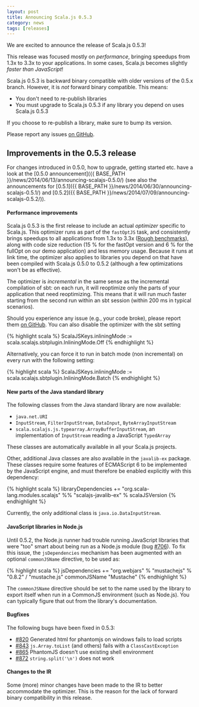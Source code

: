 ```yaml
---
layout: post
title: Announcing Scala.js 0.5.3
category: news
tags: [releases]
---
```



We are excited to announce the release of Scala.js 0.5.3!

This release was focused mostly on *performance*, bringing speedups from 1.3x to 3.3x to your applications.
In some cases, Scala.js becomes slightly *faster than JavaScript*!
<!--more-->

Scala.js 0.5.3 is backward binary compatible with older versions of the 0.5.x branch. However, it is *not* forward binary compatible. This means:

- You don't need to re-publish libraries
- You must upgrade to Scala.js 0.5.3 if any library you depend on uses Scala.js 0.5.3

If you choose to re-publish a library, make sure to bump its version.

Please report any issues [on GitHub](https://github.com/scala-js/scala-js/issues).

## Improvements in the 0.5.3 release

For changes introduced in 0.5.0, how to upgrade, getting started etc. have a look at the [0.5.0 announcement]({{ BASE_PATH }}/news/2014/06/13/announcing-scalajs-0.5.0/) (see also the announcements for [0.5.1]({{ BASE_PATH }}/news/2014/06/30/announcing-scalajs-0.5.1/) and [0.5.2]({{ BASE_PATH }}/news/2014/07/09/announcing-scalajs-0.5.2/)).

#### Performance improvements

Scala.js 0.5.3 is the first release to include an actual *optimizer* specific to Scala.js.
This optimizer runs as part of the `fastOptJS` task, and consistently brings speedups to all applications from 1.3x to 3.3x ([Rough benchmarks](https://docs.google.com/document/d/17b18-oLJEIADixkSPR2mYof13ny1nGTtEVfsdiM7AGE/edit)), along with code size reduction (15 % for the fastOpt version and 6 % for the fullOpt on our demo application) and less memory usage.
Because it runs at link time, the optimizer also applies to libraries you depend on that have been compiled with Scala.js 0.5.0 to 0.5.2 (although a few optimizations won't be as effective).

The optimizer is *incremental* in the same sense as the incremental compilation of sbt: on each run, it will reoptimize only the parts of your application that need reoptimizing.
This means that it will run much faster starting from the second run within an sbt session (within 200 ms in typical scenarios).

Should you experience any issue (e.g., your code broke), please report them [on GitHub](https://github.com/scala-js/scala-js/issues).
You can also disable the optimizer with the sbt setting

{% highlight scala %}
ScalaJSKeys.inliningMode := scala.scalajs.sbtplugin.InliningMode.Off
{% endhighlight %}

Alternatively, you can force it to run in batch mode (non incremental) on every run with the following setting:

{% highlight scala %}
ScalaJSKeys.inliningMode := scala.scalajs.sbtplugin.InliningMode.Batch
{% endhighlight %}

#### New parts of the Java standard library

The following classes from the Java standard library are now available:

* `java.net.URI`
* `InputStream`, `FilterInputStream`, `DataInput`, `ByteArrayInputStream`
* `scala.scalajs.js.typearray.ArrayBufferInputStream`, an implementation of `InputStream` reading a JavaScript `TypedArray`

These classes are automatically available in all your Scala.js projects.

Other, additional Java classes are also available in the `javalib-ex` package.
These classes require some features of ECMAScript 6 to be implemented by the JavaScript engine, and must therefore be enabled explicitly with this dependency:

{% highlight scala %}
libraryDependencies += "org.scala-lang.modules.scalajs" %% "scalajs-javalib-ex" % scalaJSVersion
{% endhighlight %}

Currently, the only additional class is `java.io.DataInputStream`.

#### JavaScript libraries in Node.js

Until 0.5.2, the Node.js runner had trouble running JavaScript libraries that were "too" smart about being run as a Node.js module (bug [#706](https://github.com/scala-js/scala-js/issues/706)).
To fix this issue, the `jsDependencies` mechanism has been augmented with an optional `commonJSName` directive, to be used as:

{% highlight scala %}
jsDependencies += "org.webjars" % "mustachejs" % "0.8.2" / "mustache.js" commonJSName "Mustache"
{% endhighlight %}

The `commonJSName` directive should be set to the name used by the library to export itself when run in a CommonJS environment (such as Node.js).
You can typically figure that out from the library's documentation.

#### Bugfixes

The following bugs have been fixed in 0.5.3:

- [#820](https://github.com/scala-js/scala-js/issues/820) Generated html for phantomjs on windows fails to load scripts
- [#843](https://github.com/scala-js/scala-js/issues/843) `js.Array.toList` (and others) fails with a `ClassCastException`
- [#865](https://github.com/scala-js/scala-js/issues/865) PhantomJS doesn't use existing shell environment
- [#872](https://github.com/scala-js/scala-js/issues/872) `string.split('\n')` does not work

#### Changes to the IR

Some (more) minor changes have been made to the IR to better accommodate the optimizer.
This is the reason for the lack of forward binary compatibility in this release.
